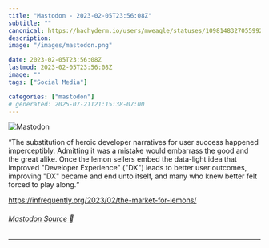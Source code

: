 ```yaml
---
title: "Mastodon - 2023-02-05T23:56:08Z"
subtitle: ""
canonical: https://hachyderm.io/users/mweagle/statuses/109814832705599251
description:
image: "/images/mastodon.png"

date: 2023-02-05T23:56:08Z
lastmod: 2023-02-05T23:56:08Z
image: ""
tags: ["Social Media"]

categories: ["mastodon"]
# generated: 2025-07-21T21:15:38-07:00
---
```

![Mastodon](/images/mastodon.png)

<p>“The substitution of heroic developer narratives for user success happened imperceptibly. Admitting it was a mistake would embarrass the good and the great alike. Once the lemon sellers embed the data-light idea that improved &quot;Developer Experience&quot; (&quot;DX&quot;) leads to better user outcomes, improving &quot;DX&quot; became and end unto itself, and many who knew better felt forced to play along.“</p><p><a href="https://infrequently.org/2023/02/the-market-for-lemons/" target="_blank" rel="nofollow noopener noreferrer" translate="no"><span class="invisible">https://</span><span class="ellipsis">infrequently.org/2023/02/the-m</span><span class="invisible">arket-for-lemons/</span></a></p>


###### [Mastodon Source 🐘](https://hachyderm.io/@mweagle/109814832705599251)

___
